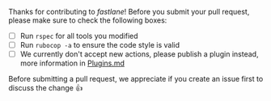 Thanks for contributing to _fastlane_! Before you submit your pull request, please make sure to check the following boxes:

- [ ] Run `rspec` for all tools you modified
- [ ] Run `rubocop -a` to ensure the code style is valid
- [ ] We currently don't accept new actions, please publish a plugin instead, more information in [Plugins.md](https://github.com/fastlane/fastlane/blob/master/fastlane/docs/Plugins.md)

Before submitting a pull request, we appreciate if you create an issue first to discuss the change :+1:
